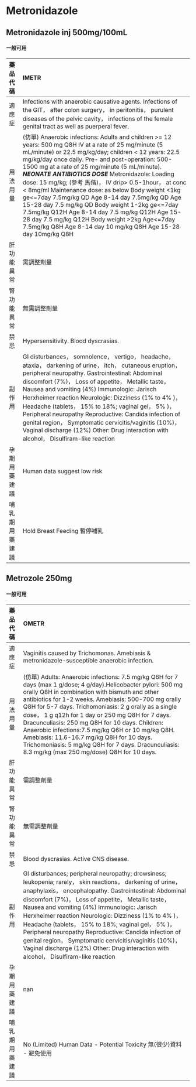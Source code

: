 # Metronidazole

## Metronidazole inj 500mg/100mL

#### 一般可用

| 藥品代碼       | IMETR                                                                                                                                                                                                                                                                                                                                                                                                                                                                                                                                                                                                                                                                                                                       |
|:---------------|:----------------------------------------------------------------------------------------------------------------------------------------------------------------------------------------------------------------------------------------------------------------------------------------------------------------------------------------------------------------------------------------------------------------------------------------------------------------------------------------------------------------------------------------------------------------------------------------------------------------------------------------------------------------------------------------------------------------------------|
| 適應症         | Infections with anaerobic causative agents. Infections of the GIT， after colon surgery， in peritonitis， purulent diseases of the pelvic cavity， infections of the female genital tract as well as puerperal fever.                                                                                                                                                                                                                                                                                                                                                                                                                                                                                                      |
| 用法用量       | (仿單) Anaerobic infections: Adults and children >= 12 years: 500 mg Q8H IV at a rate of 25 mg/minute (5 mL/minute) or 22.5 mg/kg/day; children < 12 years: 22.5 mg/kg/day once daily. Pre- and post-operation: 500-1500 mg at a rate of 25 mg/minute (5 mL/minute). *****NEONATE ANTIBIOTICS DOSE***** Metronidazole: Loading dose: 15 mg/kg; (參考 馬偕)， IV drip> 0.5-1hour， at conc < 8mg/ml Maintenance dose: as below Body weight <1kg ge<=7day 7.5mg/kg QD  Age 8-14 day 7.5mg/kg QD  Age 15-28 day 7.5 mg/kg QD Body weight 1-2kg ge<=7day 7.5mg/kg Q12H  Age 8-14 day 7.5 mg/kg Q12H  Age 15-28 day 7.5 mg/kg Q12H Body weight >2kg Age<=7day 7.5mg/kg Q8H  Age 8-14 day 10 mg/kg Q8H  Age 15-28 day 10mg/kg Q8H |
| 肝功能異常     | 需調整劑量                                                                                                                                                                                                                                                                                                                                                                                                                                                                                                                                                                                                                                                                                                                  |
| 腎功能異常     | 無需調整劑量                                                                                                                                                                                                                                                                                                                                                                                                                                                                                                                                                                                                                                                                                                                |
| 禁忌           | Hypersensitivity. Blood dyscrasias.                                                                                                                                                                                                                                                                                                                                                                                                                                                                                                                                                                                                                                                                                         |
| 副作用         | GI disturbances， somnolence， vertigo， headache， ataxia， darkening of urine， itch， cutaneous eruption， peripheral neuropathy. Gastrointestinal: Abdominal discomfort (7%)， Loss of appetite， Metallic taste， Nausea and vomiting (4%) Immunologic: Jarisch Herxheimer reaction Neurologic: Dizziness (1% to 4% )， Headache (tablets， 15% to 18%; vaginal gel， 5% )， Peripheral neuropathy Reproductive: Candida infection of genital region， Symptomatic cervicitis/vaginitis (10%)， Vaginal discharge (12%) Other: Drug interaction with alcohol， Disulfiram-like reaction                                                                                                                                |
| 孕期用藥建議   | Human data suggest low risk                                                                                                                                                                                                                                                                                                                                                                                                                                                                                                                                                                                                                                                                                                 |
| 哺乳期用藥建議 | Hold Breast Feeding 暫停哺乳                                                                                                                                                                                                                                                                                                                                                                                                                                                                                                                                                                                                                                                                                                |

## Metrozole 250mg

#### 一般可用

| 藥品代碼       | OMETR                                                                                                                                                                                                                                                                                                                                                                                                                                                                                                                                                                                                |
|:---------------|:-----------------------------------------------------------------------------------------------------------------------------------------------------------------------------------------------------------------------------------------------------------------------------------------------------------------------------------------------------------------------------------------------------------------------------------------------------------------------------------------------------------------------------------------------------------------------------------------------------|
| 適應症         | Vaginitis caused by Trichomonas. Amebiasis & metronidazole-susceptible anaerobic infection.                                                                                                                                                                                                                                                                                                                                                                                                                                                                                                          |
| 用法用量       | (仿單) Adults: Anaerobic infections: 7.5 mg/kg Q6H for 7 days (max 1 g/dose; 4 g/day).Helicobacter pylori: 500 mg orally Q8H in combination with bismuth and other antibiotics for 1-2 weeks. Amebiasis: 500-700 mg orally Q8H for 5-7 days. Trichomoniasis: 2 g orally as a single dose， 1 g q12h for 1 day or 250 mg Q8H for 7 days. Dracunculiasis: 250 mg Q8H for 10 days. Children: Anaerobic infections:7.5 mg/kg Q6H or 10 mg/kg Q8H. Amebiasis: 11.6-16.7 mg/kg Q8H for 10 days. Trichomoniasis: 5 mg/kg Q8H for 7 days. Dracunculiasis: 8.3 mg/kg (max 250 mg/dose) Q8H for 10 days.       |
| 肝功能異常     | 需調整劑量                                                                                                                                                                                                                                                                                                                                                                                                                                                                                                                                                                                           |
| 腎功能異常     | 無需調整劑量                                                                                                                                                                                                                                                                                                                                                                                                                                                                                                                                                                                         |
| 禁忌           | Blood dyscrasias. Active CNS disease.                                                                                                                                                                                                                                                                                                                                                                                                                                                                                                                                                                |
| 副作用         | GI disturbances; peripheral neuropathy; drowsiness; leukopenia; rarely， skin reactions， darkening of urine， anaphylaxis， encephalopathy. Gastrointestinal: Abdominal discomfort (7%)， Loss of appetite， Metallic taste， Nausea and vomiting (4%) Immunologic: Jarisch Herxheimer reaction Neurologic: Dizziness (1% to 4% )， Headache (tablets， 15% to 18%; vaginal gel， 5% )， Peripheral neuropathy Reproductive: Candida infection of genital region， Symptomatic cervicitis/vaginitis (10%)， Vaginal discharge (12%) Other: Drug interaction with alcohol， Disulfiram-like reaction |
| 孕期用藥建議   | nan                                                                                                                                                                                                                                                                                                                                                                                                                                                                                                                                                                                                  |
| 哺乳期用藥建議 | No (Limited) Human Data - Potential Toxicity 無(很少)資料 - 避免使用                                                                                                                                                                                                                                                                                                                                                                                                                                                                                                                                 |

